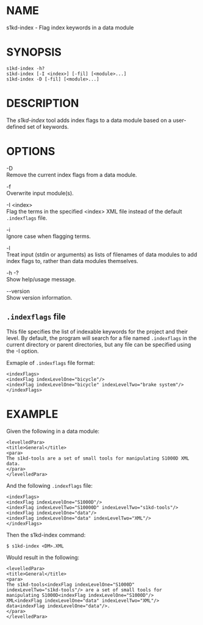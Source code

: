 NAME
====

s1kd-index - Flag index keywords in a data module

SYNOPSIS
========

    s1kd-index -h?
    s1kd-index [-I <index>] [-fil] [<module>...]
    s1kd-index -D [-fil] [<module>...]

DESCRIPTION
===========

The *s1kd-index* tool adds index flags to a data module based on a
user-defined set of keywords.

OPTIONS
=======

-D  
Remove the current index flags from a data module.

-f  
Overwrite input module(s).

-I &lt;index&gt;  
Flag the terms in the specified &lt;index&gt; XML file instead of the
default `.indexflags` file.

-i  
Ignore case when flagging terms.

-l  
Treat input (stdin or arguments) as lists of filenames of data modules
to add index flags to, rather than data modules themselves.

-h -?  
Show help/usage message.

--version  
Show version information.

`.indexflags` file
------------------

This file specifies the list of indexable keywords for the project and
their level. By default, the program will search for a file named
`.indexflags` in the current directory or parent directories, but any
file can be specified using the -I option.

Exmaple of `.indexflags` file format:

    <indexFlags>
    <indexFlag indexLevelOne="bicycle"/>
    <indexFlag indexLevelOne="bicycle" indexLevelTwo="brake system"/>
    </indexFlags>

EXAMPLE
=======

Given the following in a data module:

    <levelledPara>
    <title>General</title>
    <para>
    The s1kd-tools are a set of small tools for manipulating S1000D XML
    data.
    </para>
    </levelledPara>

And the following `.indexflags` file:

    <indexFlags>
    <indexFlag indexLevelOne="S1000D"/>
    <indexFlag indexLevelTwo="S10000D" indexLevelTwo="s1kd-tools"/>
    <indexFlag indexLevelOne="data"/>
    <indexFlag indexLevelOne="data" indexLevelTwo="XML"/>
    </indexFlags>

Then the s1kd-index command:

    $ s1kd-index <DM>.XML

Would result in the following:

    <levelledPara>
    <title>General</title>
    <para>
    The s1kd-tools<indexFlag indexLevelOne="S1000D"
    indexLevelTwo="s1kd-tools"/> are a set of small tools for
    manipulating S1000D<indexFlag indexLevelOne="S1000D"/>
    XML<indexFlag indexLevelOne="data" indexLevelTwo="XML"/>
    data<indexFlag indexLevelOne="data"/>.
    </para>
    </levelledPara>
